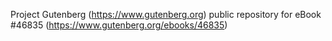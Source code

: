 Project Gutenberg (https://www.gutenberg.org) public repository for eBook #46835 (https://www.gutenberg.org/ebooks/46835)

